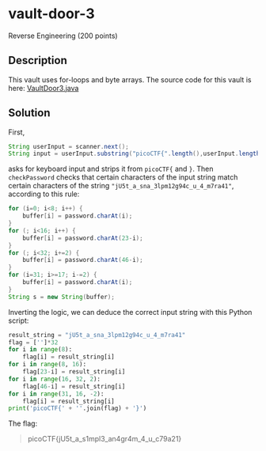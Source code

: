 # vault-door-3
Reverse Engineering (200 points)

## Description
This vault uses for-loops and byte arrays. The source code for this vault is here: [VaultDoor3.java](./VaultDoor3.java)

## Solution
First,
```java
String userInput = scanner.next();
String input = userInput.substring("picoCTF{".length(),userInput.length()-1);
```
asks for keyboard input and strips it from ```picoCTF{``` and ```}```. Then ```checkPassword``` checks that certain characters of the input string match certain characters of the string 
```"jU5t_a_sna_3lpm12g94c_u_4_m7ra41"```, according to this rule:

```java
for (i=0; i<8; i++) {
    buffer[i] = password.charAt(i);
}
for (; i<16; i++) {
    buffer[i] = password.charAt(23-i);
}
for (; i<32; i+=2) {
    buffer[i] = password.charAt(46-i);
}
for (i=31; i>=17; i-=2) {
    buffer[i] = password.charAt(i);
}
String s = new String(buffer);
```
Inverting the logic, we can deduce the correct input string with this Python script:

```python
result_string = "jU5t_a_sna_3lpm12g94c_u_4_m7ra41"
flag = ['']*32
for i in range(8): 
    flag[i] = result_string[i]
for i in range(8, 16): 
    flag[23-i] = result_string[i]
for i in range(16, 32, 2): 
    flag[46-i] = result_string[i]
for i in range(31, 16, -2): 
    flag[i] = result_string[i]
print('picoCTF{' + ''.join(flag) + '}')
```
The flag:
> picoCTF{jU5t_a_s1mpl3_an4gr4m_4_u_c79a21}
